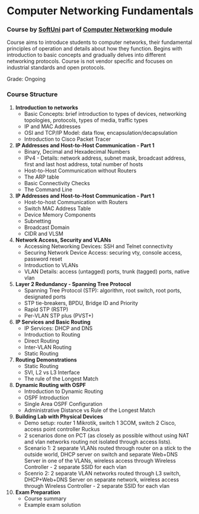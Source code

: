 # Computer Networking Fundamentals
### Course by [SoftUni](https://softuni.bg/trainings/4640/computer-networking-fundamentals-april-2025) part of [Computer Networking](https://softuni.bg/modules/24/java-db/1544) module

Course aims to introduce students to computer networks, their fundamental principles of operation and details about how they function. Begins with introduction to basic concepts and gradually delves into different networking protocols. Course is not vendor specific and focuses on industrial standards and open protocols. 

Grade: Ongoing

### Course Structure  

1. **Introduction to networks**
	- Basic Concepts: brief introduction to types of devices, networking topologies, protocols, types of media, traffic types
	- IP and MAC Addresses
	- OSI and TCP/IP Model: data flow, encapsulation/decapsulation
	- Introduction to Cisco Packet Tracer
2. **IP Addresses and Host-to-Host Communication - Part 1**
	- Binary, Decimal and Hexadecimal Numbers
	- IPv4 - Details: network address, subnet mask, broadcast address, first and last host address, total number of hosts
	- Host-to-Host Communication without Routers
	- The ARP table
	- Basic Connectivity Checks
	- The Command Line
3. **IP Addresses and Host-to-Host Communication - Part 1**
	- Host-to-host Communication with Routers
	- Switch MAC Address Table
	- Device Memory Components
	- Subnetting
	- Broadcast Domain
	- CIDR and VLSM
4. **Network Access, Security and VLANs**
	- Accessing Networking Devices: SSH and Telnet connectivity
	- Securing Network Device Access: securing vty, console access, password reset
	- Introduction to VLANs
	- VLAN Details: access (untagged) ports, trunk (tagged) ports, native vlan
5. **Layer 2 Redundancy - Spanning Tree Protocol**
	- Spanning Tree Protocol (STP): algorithm, root switch, root ports, designated ports
	- STP tie-breakers, BPDU, Bridge ID and Priority
	- Rapid STP (RSTP)
	- Per-VLAN STP plus (PVST+)
6. **IP Services and Basic Routing**
	- IP Services: DHCP and DNS
	- Introduction to Routing
	- Direct Routing
	- Inter-VLAN Routing
	- Static Routing
7. **Routing Demonstrations**
	- Static Routing
	- SVI, L2 vs L3 Interface
	- The rule of the Longest Match
8. **Dynamic Routing with OSPF**
	- Introduction to Dynamic Routing
	- OSPF Introduction
	- Single Area OSPF Configuration
	- Administrative Distance vs Rule of the Longest Match
9. **Building Lab with Physical Devices**
	- Demo setup: router 1 Mikrotik, switch 1 3COM, switch 2 Cisco, access point controller Ruckus 
	- 2 scenarios done on PCT (as closely as possible without using NAT and vlan networks routing not isolated through access lists). 		
	- Scenario 1: 2 separate VLANs routed through router on a stick to the outside world, DHCP server on switch and separate Web+DNS Server in one of the VLANs, wireless access through Wireless Controller - 2 separate SSID for each vlan
	- Scenrio 2: 2 separate VLAN networks routed through L3 switch, DHCP+Web+DNS Server on separate network, wireless access through Wireless Controller - 2 separate SSID for each vlan
10. **Exam Preparation**
	- Course summary
	- Example exam solution